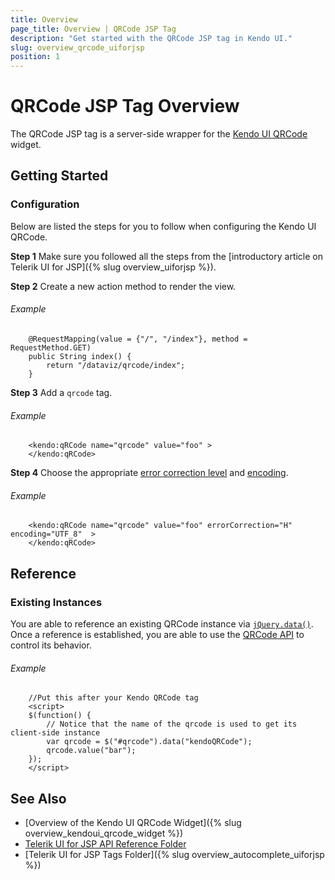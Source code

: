 ```yaml
---
title: Overview
page_title: Overview | QRCode JSP Tag
description: "Get started with the QRCode JSP tag in Kendo UI."
slug: overview_qrcode_uiforjsp
position: 1
---
```


# QRCode JSP Tag Overview

The QRCode JSP tag is a server-side wrapper for the [Kendo UI QRCode](/api/javascript/dataviz/ui/qrcode) widget.

## Getting Started

### Configuration

Below are listed the steps for you to follow when configuring the Kendo UI QRCode.

**Step 1** Make sure you followed all the steps from the [introductory article on Telerik UI for JSP]({% slug overview_uiforjsp %}).

**Step 2** Create a new action method to render the view.

###### Example

        @RequestMapping(value = {"/", "/index"}, method = RequestMethod.GET)
        public String index() {
            return "/dataviz/qrcode/index";
        }

**Step 3** Add a `qrcode` tag.

###### Example

        <kendo:qRCode name="qrcode" value="foo" >
        </kendo:qRCode>

**Step 4** Choose the appropriate [error correction level](/api/javascript/dataviz/ui/qrcode/configuration/errorcorrection) and [encoding](/api/javascript/dataviz/ui/qrcode/configuration/encoding).

###### Example

        <kendo:qRCode name="qrcode" value="foo" errorCorrection="H" encoding="UTF_8"  >
        </kendo:qRCode>

## Reference

### Existing Instances

You are able to reference an existing QRCode instance via [`jQuery.data()`](http://api.jquery.com/jQuery.data/). Once a reference is established, you are able to use the [QRCode API](/api/javascript/dataviz/ui/qrcode#methods) to control its behavior.

###### Example

        //Put this after your Kendo QRCode tag
        <script>
        $(function() {
            // Notice that the name of the qrcode is used to get its client-side instance
            var qrcode = $("#qrcode").data("kendoQRCode");
            qrcode.value("bar");
        });
        </script>

## See Also

* [Overview of the Kendo UI QRCode Widget]({% slug overview_kendoui_qrcode_widget %})
* [Telerik UI for JSP API Reference Folder](/api/jsp/autocomplete/animation)
* [Telerik UI for JSP Tags Folder]({% slug overview_autocomplete_uiforjsp %})
